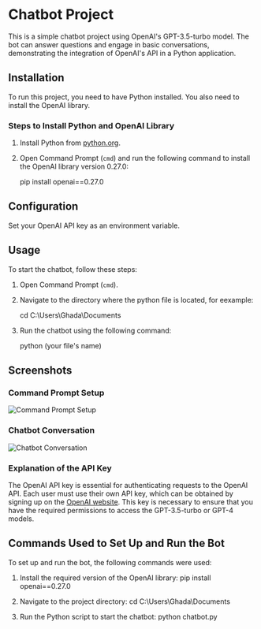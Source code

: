 # Chatbot Project

This is a simple chatbot project using OpenAI's GPT-3.5-turbo model. The bot can answer questions and engage in basic conversations, demonstrating the integration of OpenAI's API in a Python application.

## Installation

To run this project, you need to have Python installed. You also need to install the OpenAI library.

### Steps to Install Python and OpenAI Library

1. Install Python from [python.org](https://www.python.org/).
2. Open Command Prompt (`cmd`) and run the following command to install the OpenAI library version 0.27.0:

 
   pip install openai==0.27.0
   
## Configuration

Set your OpenAI API key as an environment variable.

## Usage

To start the chatbot, follow these steps:

1. Open Command Prompt (`cmd`).
2. Navigate to the directory where the python file is located, for eexample:

     cd C:\Users\Ghada\Documents
   
3. Run the chatbot using the following command:

     python (your file's name)
   
## Screenshots

### Command Prompt Setup
![Command Prompt Setup](images/Screenshot2024-07-31_124350.png)

### Chatbot Conversation
![Chatbot Conversation](images/Screenshot2024-07-31_124236.png)

### Explanation of the API Key

The OpenAI API key is essential for authenticating requests to the OpenAI API. Each user must use their own API key, which can be obtained by signing up on the [OpenAI website](https://beta.openai.com/signup/). This key is necessary to ensure that you have the required permissions to access the GPT-3.5-turbo or GPT-4 models.

## Commands Used to Set Up and Run the Bot

To set up and run the bot, the following commands were used:

1. Install the required version of the OpenAI library:
     pip install openai==0.27.0
   
2. Navigate to the project directory:
     cd C:\Users\Ghada\Documents
   
3. Run the Python script to start the chatbot:
     python chatbot.py
